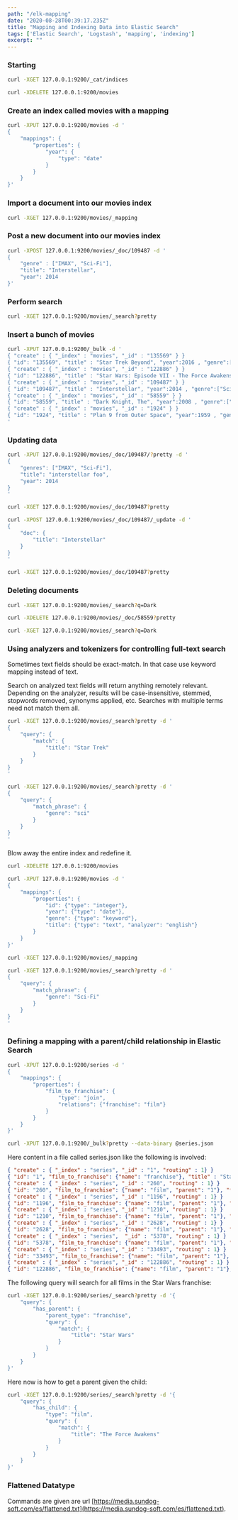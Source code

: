 ```yaml
---
path: "/elk-mapping"
date: "2020-08-28T00:39:17.235Z"
title: "Mapping and Indexing Data into Elastic Search"
tags: ['Elastic Search', 'Logstash', 'mapping', 'indexing']
excerpt: ""
---
```


### Starting 

```bash
curl -XGET 127.0.0.1:9200/_cat/indices
```

```bash
curl -XDELETE 127.0.0.1:9200/movies
```

### Create an index called movies with a mapping

```bash
curl -XPUT 127.0.0.1:9200/movies -d '
{
	"mappings": {
		"properties": {
			"year": {
				"type": "date"
			}
		}
	}
}'
```

### Import a document into our movies index

```bash
curl -XGET 127.0.0.1:9200/movies/_mapping
```

### Post a new document into our movies index

```bash
curl -XPOST 127.0.0.1:9200/movies/_doc/109487 -d '
{
	"genre" : ["IMAX", "Sci-Fi"],
	"title": "Interstellar",
	"year": 2014
}'
```

### Perform search

```bash
curl -XGET 127.0.0.1:9200/movies/_search?pretty
```

### Insert a bunch of movies

```bash
curl -XPUT 127.0.0.1:9200/_bulk -d '
{ "create" : { "_index" : "movies", "_id" : "135569" } }
{ "id": "135569", "title" : "Star Trek Beyond", "year":2016 , "genre":["Action", "Adventure", "Sci-Fi"] }
{ "create" : { "_index" : "movies", "_id" : "122886" } }
{ "id": "122886", "title" : "Star Wars: Episode VII - The Force Awakens", "year":2015 , "genre":["Action", "Adventure", "Fantasy", "Sci-Fi", "IMAX"] }
{ "create" : { "_index" : "movies", "_id" : "109487" } }
{ "id": "109487", "title" : "Interstellar", "year":2014 , "genre":["Sci-Fi", "IMAX"] }
{ "create" : { "_index" : "movies", "_id" : "58559" } }
{ "id": "58559", "title" : "Dark Knight, The", "year":2008 , "genre":["Action", "Crime", "Drama", "IMAX"] }
{ "create" : { "_index" : "movies", "_id" : "1924" } }
{ "id": "1924", "title" : "Plan 9 from Outer Space", "year":1959 , "genre":["Horror", "Sci-Fi"] }
'

```


### Updating data

```bash
curl -XPUT 127.0.0.1:9200/movies/_doc/109487/?pretty -d '
{
	"genres": ["IMAX", "Sci-Fi"],
	"title": "interstellar foo",
	"year": 2014
}
'

```

```bash
curl -XGET 127.0.0.1:9200/movies/_doc/109487?pretty

```

```bash
curl -XPOST 127.0.0.1:9200/movies/_doc/109487/_update -d '
{
	"doc": {
		"title": "Interstellar"
	}
}
'

```

```bash
curl -XGET 127.0.0.1:9200/movies/_doc/109487?pretty

```

### Deleting documents

```bash
curl -XGET 127.0.0.1:9200/movies/_search?q=Dark

```

```bash
curl -XDELETE 127.0.0.1:9200/movies/_doc/58559?pretty

```

```bash
curl -XGET 127.0.0.1:9200/movies/_search?q=Dark

```

### Using analyzers and tokenizers for controlling full-text search

Sometimes text fields should be exact-match. In that case use keyword mapping instead of text.

Search on analyzed text fields will return anything remotely relevant. Depending on the analyzer, results will be case-insensitive, stemmed, stopwords removed, synonyms applied, etc. Searches with multiple terms need not match them all.

```bash
curl -XGET 127.0.0.1:9200/movies/_search?pretty -d '
{
	"query": {
		"match": {
			"title": "Star Trek"
		}
	}	
}
'
```

```bash
curl -XGET 127.0.0.1:9200/movies/_search?pretty -d '
{
	"query": {
		"match_phrase": {
			"genre": "sci"
		}
	}	
}
'
```

Blow away the entire index and redefine it. 

```bash
curl -XDELETE 127.0.0.1:9200/movies

```

```bash
curl -XPUT 127.0.0.1:9200/movies -d '
{
	"mappings": {
		"properties": {
			"id": {"type": "integer"},
			"year": {"type": "date"},
			"genre": {"type": "keyword"},
			"title": {"type": "text", "analyzer": "english"}
		}
	}
}'
```

```bash
curl -XGET 127.0.0.1:9200/movies/_mapping
```

```bash
curl -XGET 127.0.0.1:9200/movies/_search?pretty -d '
{
	"query": {
		"match_phrase": {
			"genre": "Sci-Fi"
		}
	}	
}
'
```

### Defining a mapping with a parent/child relationship in Elastic Search

```bash
curl -XPUT 127.0.0.1:9200/series -d '
{
	"mappings": {
		"properties": {
			"film_to_franchise": {
				"type": "join",
				"relations": {"franchise": "film"}
			}		
		}
	}
}'
```

```bash
curl -XPUT 127.0.0.1:9200/_bulk?pretty --data-binary @series.json
```

Here content in a file called series.json like the following is involved:

```json
{ "create" : { "_index" : "series", "_id" : "1", "routing" : 1} }
{ "id": "1", "film_to_franchise": {"name": "franchise"}, "title" : "Star Wars" }
{ "create" : { "_index" : "series", "_id" : "260", "routing" : 1} }
{ "id": "260", "film_to_franchise": {"name": "film", "parent": "1"}, "title" : "Star Wars: Episode IV - A New Hope", "year":"1977" , "genre":["Action", "Adventure", "Sci-Fi"] }
{ "create" : { "_index" : "series", "_id" : "1196", "routing" : 1} }
{ "id": "1196", "film_to_franchise": {"name": "film", "parent": "1"}, "title" : "Star Wars: Episode V - The Empire Strikes Back", "year":"1980" , "genre":["Action", "Adventure", "Sci-Fi"] }
{ "create" : { "_index" : "series", "_id" : "1210", "routing" : 1} }
{ "id": "1210", "film_to_franchise": {"name": "film", "parent": "1"}, "title" : "Star Wars: Episode VI - Return of the Jedi", "year":"1983" , "genre":["Action", "Adventure", "Sci-Fi"] }
{ "create" : { "_index" : "series", "_id" : "2628", "routing" : 1} }
{ "id": "2628", "film_to_franchise": {"name": "film", "parent": "1"}, "title" : "Star Wars: Episode I - The Phantom Menace", "year":"1999" , "genre":["Action", "Adventure", "Sci-Fi"] }
{ "create" : { "_index" : "series",  "_id" : "5378", "routing" : 1} }
{ "id": "5378", "film_to_franchise": {"name": "film", "parent": "1"}, "title" : "Star Wars: Episode II - Attack of the Clones", "year":"2002" , "genre":["Action", "Adventure", "Sci-Fi", "IMAX"] }
{ "create" : { "_index" : "series", "_id" : "33493", "routing" : 1} }
{ "id": "33493", "film_to_franchise": {"name": "film", "parent": "1"}, "title" : "Star Wars: Episode III - Revenge of the Sith", "year":"2005" , "genre":["Action", "Adventure", "Sci-Fi"] }
{ "create" : { "_index" : "series", "_id" : "122886", "routing" : 1} }
{ "id": "122886", "film_to_franchise": {"name": "film", "parent": "1"}, "title" : "Star Wars: Episode VII - The Force Awakens", "year":"2015" , "genre":["Action", "Adventure", "Fantasy", "Sci-Fi", "IMAX"] }
```

The following query will search for all films in the Star Wars franchise:

```bash
curl -XGET 127.0.0.1:9200/series/_search?pretty -d '{
	"query": {
		"has_parent": {
			"parent_type": "franchise",
			"query": {
				"match": {
					"title": "Star Wars"
				}
			}
		}
	}
}'

```

Here now is how to get a parent given the child:

```bash
curl -XGET 127.0.0.1:9200/series/_search?pretty -d '{
	"query": {
		"has_child": {
			"type": "film",
			"query": {
				"match": {
					"title": "The Force Awakens"
				}
			}
		}
	}
}'

```

### Flattened Datatype

Commands are given are url [https://media.sundog-soft.com/es/flattened.txt](https://media.sundog-soft.com/es/flattened.txt).


